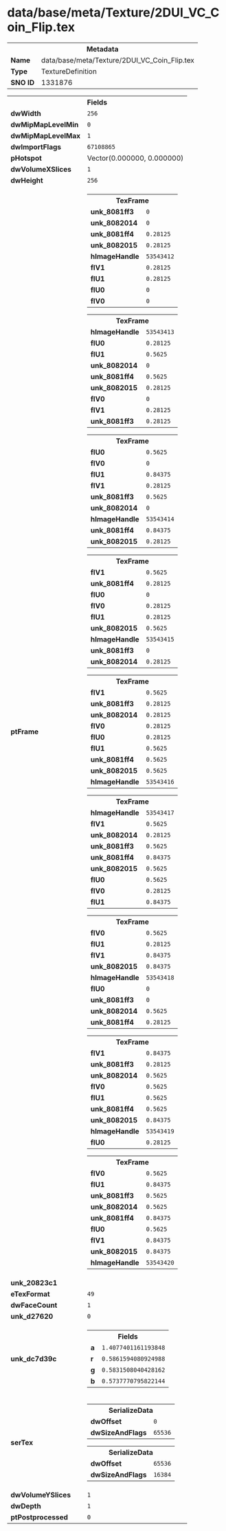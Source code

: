 <h1>data/base/meta/Texture/2DUI_VC_Coin_Flip.tex</h1><table><tr><th colspan="100%">Metadata</th></tr><tr><td><b>Name</b></td><td>data/base/meta/Texture/2DUI_VC_Coin_Flip.tex</td></tr><tr><td><b>Type</b></td><td>TextureDefinition</td></tr><tr><td><b>SNO ID</b></td><td>1331876</td></tr></table>

<table><tr><th colspan="100%">Fields</th></tr><tr><td><b>dwWidth</b></td><td><code>256</code></td></tr><tr><td><b>dwMipMapLevelMin</b></td><td><code>0</code></td></tr><tr><td><b>dwMipMapLevelMax</b></td><td><code>1</code></td></tr><tr><td><b>dwImportFlags</b></td><td><code>67108865</code></td></tr><tr><td><b>pHotspot</b></td><td>Vector(0.000000, 0.000000)</td></tr><tr><td><b>dwVolumeXSlices</b></td><td><code>1</code></td></tr><tr><td><b>dwHeight</b></td><td><code>256</code></td></tr><tr><td><b>ptFrame</b></td><td><table><tr><th colspan="100%">TexFrame</th></tr><tr><td><b>unk_8081ff3</b></td><td><code>0</code></td></tr><tr><td><b>unk_8082014</b></td><td><code>0</code></td></tr><tr><td><b>unk_8081ff4</b></td><td><code>0.28125</code></td></tr><tr><td><b>unk_8082015</b></td><td><code>0.28125</code></td></tr><tr><td><b>hImageHandle</b></td><td><code>53543412</code></td></tr><tr><td><b>flV1</b></td><td><code>0.28125</code></td></tr><tr><td><b>flU1</b></td><td><code>0.28125</code></td></tr><tr><td><b>flU0</b></td><td><code>0</code></td></tr><tr><td><b>flV0</b></td><td><code>0</code></td></tr></table>


<table><tr><th colspan="100%">TexFrame</th></tr><tr><td><b>hImageHandle</b></td><td><code>53543413</code></td></tr><tr><td><b>flU0</b></td><td><code>0.28125</code></td></tr><tr><td><b>flU1</b></td><td><code>0.5625</code></td></tr><tr><td><b>unk_8082014</b></td><td><code>0</code></td></tr><tr><td><b>unk_8081ff4</b></td><td><code>0.5625</code></td></tr><tr><td><b>unk_8082015</b></td><td><code>0.28125</code></td></tr><tr><td><b>flV0</b></td><td><code>0</code></td></tr><tr><td><b>flV1</b></td><td><code>0.28125</code></td></tr><tr><td><b>unk_8081ff3</b></td><td><code>0.28125</code></td></tr></table>


<table><tr><th colspan="100%">TexFrame</th></tr><tr><td><b>flU0</b></td><td><code>0.5625</code></td></tr><tr><td><b>flV0</b></td><td><code>0</code></td></tr><tr><td><b>flU1</b></td><td><code>0.84375</code></td></tr><tr><td><b>flV1</b></td><td><code>0.28125</code></td></tr><tr><td><b>unk_8081ff3</b></td><td><code>0.5625</code></td></tr><tr><td><b>unk_8082014</b></td><td><code>0</code></td></tr><tr><td><b>hImageHandle</b></td><td><code>53543414</code></td></tr><tr><td><b>unk_8081ff4</b></td><td><code>0.84375</code></td></tr><tr><td><b>unk_8082015</b></td><td><code>0.28125</code></td></tr></table>


<table><tr><th colspan="100%">TexFrame</th></tr><tr><td><b>flV1</b></td><td><code>0.5625</code></td></tr><tr><td><b>unk_8081ff4</b></td><td><code>0.28125</code></td></tr><tr><td><b>flU0</b></td><td><code>0</code></td></tr><tr><td><b>flV0</b></td><td><code>0.28125</code></td></tr><tr><td><b>flU1</b></td><td><code>0.28125</code></td></tr><tr><td><b>unk_8082015</b></td><td><code>0.5625</code></td></tr><tr><td><b>hImageHandle</b></td><td><code>53543415</code></td></tr><tr><td><b>unk_8081ff3</b></td><td><code>0</code></td></tr><tr><td><b>unk_8082014</b></td><td><code>0.28125</code></td></tr></table>


<table><tr><th colspan="100%">TexFrame</th></tr><tr><td><b>flV1</b></td><td><code>0.5625</code></td></tr><tr><td><b>unk_8081ff3</b></td><td><code>0.28125</code></td></tr><tr><td><b>unk_8082014</b></td><td><code>0.28125</code></td></tr><tr><td><b>flV0</b></td><td><code>0.28125</code></td></tr><tr><td><b>flU0</b></td><td><code>0.28125</code></td></tr><tr><td><b>flU1</b></td><td><code>0.5625</code></td></tr><tr><td><b>unk_8081ff4</b></td><td><code>0.5625</code></td></tr><tr><td><b>unk_8082015</b></td><td><code>0.5625</code></td></tr><tr><td><b>hImageHandle</b></td><td><code>53543416</code></td></tr></table>


<table><tr><th colspan="100%">TexFrame</th></tr><tr><td><b>hImageHandle</b></td><td><code>53543417</code></td></tr><tr><td><b>flV1</b></td><td><code>0.5625</code></td></tr><tr><td><b>unk_8082014</b></td><td><code>0.28125</code></td></tr><tr><td><b>unk_8081ff3</b></td><td><code>0.5625</code></td></tr><tr><td><b>unk_8081ff4</b></td><td><code>0.84375</code></td></tr><tr><td><b>unk_8082015</b></td><td><code>0.5625</code></td></tr><tr><td><b>flU0</b></td><td><code>0.5625</code></td></tr><tr><td><b>flV0</b></td><td><code>0.28125</code></td></tr><tr><td><b>flU1</b></td><td><code>0.84375</code></td></tr></table>


<table><tr><th colspan="100%">TexFrame</th></tr><tr><td><b>flV0</b></td><td><code>0.5625</code></td></tr><tr><td><b>flU1</b></td><td><code>0.28125</code></td></tr><tr><td><b>flV1</b></td><td><code>0.84375</code></td></tr><tr><td><b>unk_8082015</b></td><td><code>0.84375</code></td></tr><tr><td><b>hImageHandle</b></td><td><code>53543418</code></td></tr><tr><td><b>flU0</b></td><td><code>0</code></td></tr><tr><td><b>unk_8081ff3</b></td><td><code>0</code></td></tr><tr><td><b>unk_8082014</b></td><td><code>0.5625</code></td></tr><tr><td><b>unk_8081ff4</b></td><td><code>0.28125</code></td></tr></table>


<table><tr><th colspan="100%">TexFrame</th></tr><tr><td><b>flV1</b></td><td><code>0.84375</code></td></tr><tr><td><b>unk_8081ff3</b></td><td><code>0.28125</code></td></tr><tr><td><b>unk_8082014</b></td><td><code>0.5625</code></td></tr><tr><td><b>flV0</b></td><td><code>0.5625</code></td></tr><tr><td><b>flU1</b></td><td><code>0.5625</code></td></tr><tr><td><b>unk_8081ff4</b></td><td><code>0.5625</code></td></tr><tr><td><b>unk_8082015</b></td><td><code>0.84375</code></td></tr><tr><td><b>hImageHandle</b></td><td><code>53543419</code></td></tr><tr><td><b>flU0</b></td><td><code>0.28125</code></td></tr></table>


<table><tr><th colspan="100%">TexFrame</th></tr><tr><td><b>flV0</b></td><td><code>0.5625</code></td></tr><tr><td><b>flU1</b></td><td><code>0.84375</code></td></tr><tr><td><b>unk_8081ff3</b></td><td><code>0.5625</code></td></tr><tr><td><b>unk_8082014</b></td><td><code>0.5625</code></td></tr><tr><td><b>unk_8081ff4</b></td><td><code>0.84375</code></td></tr><tr><td><b>flU0</b></td><td><code>0.5625</code></td></tr><tr><td><b>flV1</b></td><td><code>0.84375</code></td></tr><tr><td><b>unk_8082015</b></td><td><code>0.84375</code></td></tr><tr><td><b>hImageHandle</b></td><td><code>53543420</code></td></tr></table>


</td></tr><tr><td><b>unk_20823c1</b></td><td></td></tr><tr><td><b>eTexFormat</b></td><td><code>49</code></td></tr><tr><td><b>dwFaceCount</b></td><td><code>1</code></td></tr><tr><td><b>unk_d27620</b></td><td><code>0</code></td></tr><tr><td><b>unk_dc7d39c</b></td><td><table><tr><th colspan="100%">Fields</th></tr><tr><td><b>a</b></td><td><code>1.4077401161193848</code></td></tr><tr><td><b>r</b></td><td><code>0.5861594080924988</code></td></tr><tr><td><b>g</b></td><td><code>0.5831508040428162</code></td></tr><tr><td><b>b</b></td><td><code>0.5737770795822144</code></td></tr></table>

</td></tr><tr><td><b>serTex</b></td><td><table><tr><th colspan="100%">SerializeData</th></tr><tr><td><b>dwOffset</b></td><td><code>0</code></td></tr><tr><td><b>dwSizeAndFlags</b></td><td><code>65536</code></td></tr></table>


<table><tr><th colspan="100%">SerializeData</th></tr><tr><td><b>dwOffset</b></td><td><code>65536</code></td></tr><tr><td><b>dwSizeAndFlags</b></td><td><code>16384</code></td></tr></table>


</td></tr><tr><td><b>dwVolumeYSlices</b></td><td><code>1</code></td></tr><tr><td><b>dwDepth</b></td><td><code>1</code></td></tr><tr><td><b>ptPostprocessed</b></td><td><code>0</code></td></tr></table>

